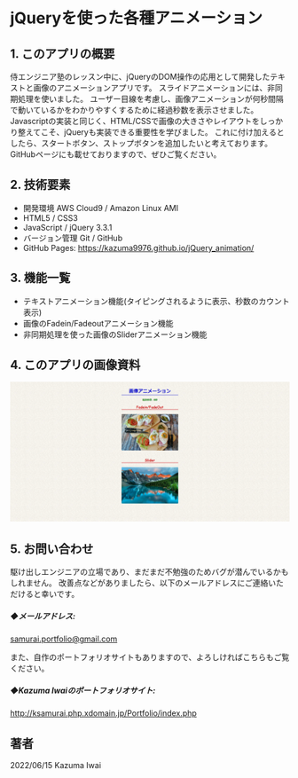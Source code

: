 # jQueryを使った各種アニメーション

## 1. このアプリの概要
侍エンジニア塾のレッスン中に、jQueryのDOM操作の応用として開発したテキストと画像のアニメーションアプリです。
スライドアニメーションには、非同期処理を使いました。
ユーザー目線を考慮し、画像アニメーションが何秒間隔で動いているかをわかりやすくするために経過秒数を表示させました。
Javascriptの実装と同じく、HTML/CSSで画像の大きさやレイアウトをしっかり整えてこそ、jQueryも実装できる重要性を学びました。
これに付け加えるとしたら、スタートボタン、ストップボタンを追加したいと考えております。
GitHubページにも載せておりますので、ぜひご覧ください。

## 2. 技術要素

- 開発環境 AWS Cloud9 / Amazon Linux AMI
- HTML5 / CSS3
- JavaScript / jQuery 3.3.1
- バージョン管理 Git / GitHub
- GitHub Pages:  https://kazuma9976.github.io/jQuery_animation/

## 3. 機能一覧
- テキストアニメーション機能(タイピングされるように表示、秒数のカウント表示)
- 画像のFadein/Fadeoutアニメーション機能
- 非同期処理を使った画像のSliderアニメーション機能


## 4. このアプリの画像資料

![トップ画面](/images/sample.jpg)

## 5. お問い合わせ
駆け出しエンジニアの立場であり、まだまだ不勉強のためバグが潜んでいるかもしれません。
改善点などがありましたら、以下のメールアドレスにご連絡いただけると幸いです。

##### ◆メールアドレス:
samurai.portfolio@gmail.com

また、自作のポートフォリオサイトもありますので、よろしければこちらもご覧ください。

##### ◆Kazuma Iwaiのポートフォリオサイト:
http://ksamurai.php.xdomain.jp/Portfolio/index.php

## 著者
2022/06/15 Kazuma Iwai